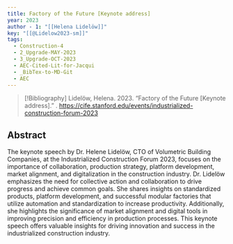 ```yaml
---
title: Factory of the Future [Keynote address]
year: 2023
author - 1: "[[Helena Lidelöw]]"
key: "[[@Lidelow2023-sm]]"
tags:
  - Construction-4
  - 2_Upgrade-MAY-2023
  - 3_Upgrade-OCT-2023
  - AEC-Cited-Lit-for-Jacqui
  - _BibTex-to-MD-Git
  - AEC
---
```


> [!Bibliography]
> Lidelöw, Helena. 2023. “Factory of the Future [Keynote address].” . https://cife.stanford.edu/events/industrialized-construction-forum-2023

## Abstract
The keynote speech by Dr. Helene Lidelöw, CTO of Volumetric Building Companies, at the Industrialized Construction Forum 2023, focuses on the importance of collaboration, production strategy, platform development, market alignment, and digitalization in the construction industry. Dr. Lidelöw emphasizes the need for collective action and collaboration to drive progress and achieve common goals. She shares insights on standardized products, platform development, and successful modular factories that utilize automation and standardization to increase productivity. Additionally, she highlights the significance of market alignment and digital tools in improving precision and efficiency in production processes. This keynote speech offers valuable insights for driving innovation and success in the industrialized construction industry.